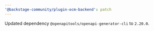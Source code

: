 ```yaml
---
'@backstage-community/plugin-ocm-backend': patch
---
```


Updated dependency `@openapitools/openapi-generator-cli` to `2.20.0`.

